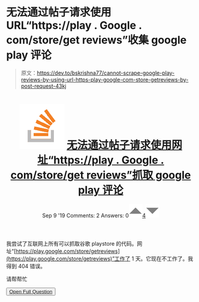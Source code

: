 # 无法通过帖子请求使用 URL“https://play . Google . com/store/get reviews”收集 google play 评论

> 原文：<https://dev.to/bskrishna77/cannot-scrape-google-play-reviews-by-using-url-https-play-google-com-store-getreviews-by-post-request-43kj>

<header>

# ![](img/01c67cd39e9a8e551fcb75e1091225e9.png) [无法通过帖子请求使用网址“https://play . Google . com/store/get reviews”抓取 google play 评论](https://stackoverflow.com/questions/57852366/cannot-scrape-google-play-reviews-by-using-url-https-play-google-com-store-ge)

Sep 9 '19 Comments: 2 Answers: 0[![](img/e3f0373ec76330150a340eacd410b600.png)4![](img/f7bb704c8c93dfae05d2b57012ed2754.png)](https://stackoverflow.com/questions/57852366/cannot-scrape-google-play-reviews-by-using-url-https-play-google-com-store-ge) </header>

我尝试了互联网上所有可以抓取谷歌 playstore 的代码。网址“[https://play.google.com/store/getreviews](https://play.google.com/store/getreviews)”工作了 1 天。它现在不工作了。我得到 404 错误。

请帮帮忙

<button class="ltag__stackexchange--btn" type="button">[Open Full Question](https://stackoverflow.com/questions/57852366/cannot-scrape-google-play-reviews-by-using-url-https-play-google-com-store-ge)</button>